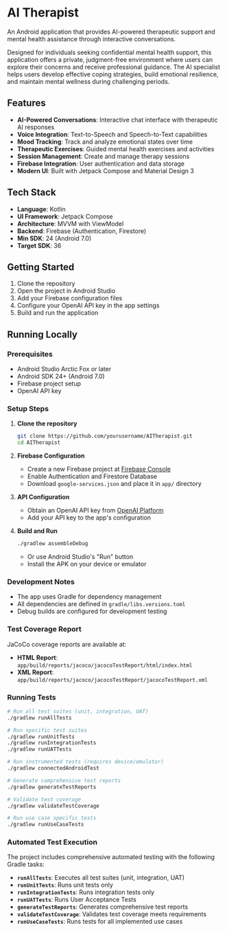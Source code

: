 # AI Therapist

An Android application that provides AI-powered therapeutic support and mental health assistance through interactive conversations.

Designed for individuals seeking confidential mental health support, this application offers a private, judgment-free environment where users can explore their concerns and receive professional guidance. The AI specialist helps users develop effective coping strategies, build emotional resilience, and maintain mental wellness during challenging periods.

## Features

- **AI-Powered Conversations**: Interactive chat interface with therapeutic AI responses
- **Voice Integration**: Text-to-Speech and Speech-to-Text capabilities
- **Mood Tracking**: Track and analyze emotional states over time
- **Therapeutic Exercises**: Guided mental health exercises and activities
- **Session Management**: Create and manage therapy sessions
- **Firebase Integration**: User authentication and data storage
- **Modern UI**: Built with Jetpack Compose and Material Design 3

## Tech Stack

- **Language**: Kotlin
- **UI Framework**: Jetpack Compose
- **Architecture**: MVVM with ViewModel
- **Backend**: Firebase (Authentication, Firestore)
- **Min SDK**: 24 (Android 7.0)
- **Target SDK**: 36

## Getting Started

1. Clone the repository
2. Open the project in Android Studio
3. Add your Firebase configuration files
4. Configure your OpenAI API key in the app settings
5. Build and run the application

## Running Locally

### Prerequisites
- Android Studio Arctic Fox or later
- Android SDK 24+ (Android 7.0)
- Firebase project setup
- OpenAI API key

### Setup Steps
1. **Clone the repository**
   ```bash
   git clone https://github.com/yourusername/AITherapist.git
   cd AITherapist
   ```

2. **Firebase Configuration**
   - Create a new Firebase project at [Firebase Console](https://console.firebase.google.com/)
   - Enable Authentication and Firestore Database
   - Download `google-services.json` and place it in `app/` directory

3. **API Configuration**
   - Obtain an OpenAI API key from [OpenAI Platform](https://platform.openai.com/)
   - Add your API key to the app's configuration

4. **Build and Run**
   ```bash
   ./gradlew assembleDebug
   ```
   - Or use Android Studio's "Run" button
   - Install the APK on your device or emulator

### Development Notes
- The app uses Gradle for dependency management
- All dependencies are defined in `gradle/libs.versions.toml`
- Debug builds are configured for development testing

### Test Coverage Report
JaCoCo coverage reports are available at:
- **HTML Report**: `app/build/reports/jacoco/jacocoTestReport/html/index.html`
- **XML Report**: `app/build/reports/jacoco/jacocoTestReport/jacocoTestReport.xml`

### Running Tests
```bash
# Run all test suites (unit, integration, UAT)
./gradlew runAllTests

# Run specific test suites
./gradlew runUnitTests
./gradlew runIntegrationTests
./gradlew runUATTests

# Run instrumented tests (requires device/emulator)
./gradlew connectedAndroidTest

# Generate comprehensive test reports
./gradlew generateTestReports

# Validate test coverage
./gradlew validateTestCoverage

# Run use case specific tests
./gradlew runUseCaseTests
```

### Automated Test Execution
The project includes comprehensive automated testing with the following Gradle tasks:

- **`runAllTests`**: Executes all test suites (unit, integration, UAT)
- **`runUnitTests`**: Runs unit tests only
- **`runIntegrationTests`**: Runs integration tests only  
- **`runUATTests`**: Runs User Acceptance Tests
- **`generateTestReports`**: Generates comprehensive test reports
- **`validateTestCoverage`**: Validates test coverage meets requirements
- **`runUseCaseTests`**: Runs tests for all implemented use cases



